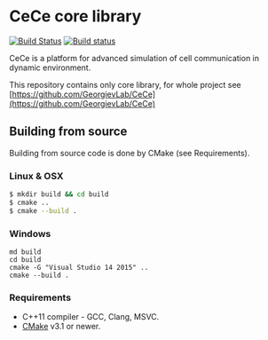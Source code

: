 
# CeCe core library

[![Build Status](https://travis-ci.org/GeorgievLab/CeCe-core.svg?branch=master)](https://travis-ci.org/GeorgievLab/CeCe-core)
[![Build status](https://ci.appveyor.com/api/projects/status/sb1w56upjfwj9w7g/branch/master?svg=true)](https://ci.appveyor.com/project/NTSFka/cece-core/branch/master)

CeCe is a platform for advanced simulation of cell communication in dynamic environment.

This repository contains only core library, for whole project see [https://github.com/GeorgievLab/CeCe](https://github.com/GeorgievLab/CeCe)

## Building from source

Building from source code is done by CMake (see Requirements).

### Linux & OSX

```bash
$ mkdir build && cd build
$ cmake ..
$ cmake --build .
```

### Windows
```batch
md build
cd build
cmake -G "Visual Studio 14 2015" ..
cmake --build .
```

### Requirements

* C++11 compiler - GCC, Clang, MSVC.
* [CMake](https://cmake.org) v3.1 or newer.
